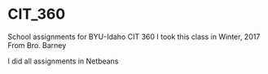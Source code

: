 # CIT_360
School assignments for BYU-Idaho CIT 360
I took this class in Winter, 2017 From Bro. Barney

I did all assignments in Netbeans
